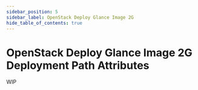 ```yaml
---
sidebar_position: 5
sidebar_label: OpenStack Deploy Glance Image 2G
hide_table_of_contents: true
---
```


# OpenStack Deploy Glance Image 2G Deployment Path Attributes

WIP